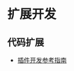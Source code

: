 # 扩展开发

## 代码扩展

* [插件开发参考指南](https://yindangu.gitbook.io/v-devsuite/kuo-zhan-kai-fa/vdevsuite-cha-jian-kai-fa-zhi-nan)





